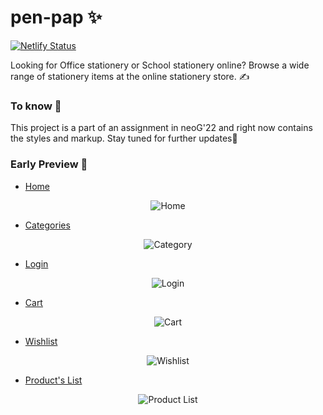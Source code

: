 # pen-pap ✨
[![Netlify Status](https://api.netlify.com/api/v1/badges/50ad27c4-18c0-4c80-b9a9-68dbb8ef1714/deploy-status)](https://app.netlify.com/sites/penandpap/deploys)

Looking for Office stationery or School stationery online? Browse a wide range of stationery items at the online stationery store. ✍️

### To know 🎯
This project is a part of an assignment in neoG'22 and right now contains the styles and markup. Stay tuned for further updates🍡

### Early Preview 🎯

- [Home](https://penandpap.netlify.app/) 
<p align="center">
  <img src="https://i.ibb.co/GQHqwmt/screely-homepage.png" title="Home"/>
</p>

- [Categories](https://penandpap.netlify.app/#category) 
<p align="center">
  <img src="https://i.ibb.co/bKxQqwS/screely-category.png" title="Category"/>
</p>

- [Login](https://penandpap.netlify.app/pages/markup/login.html) 
<p align="center">
  <img src="https://i.ibb.co/51QVRR7/screely-login.png" title="Login"/>
</p>

- [Cart](https://penandpap.netlify.app/pages/markup/cart.html) 
<p align="center">
  <img src="https://i.ibb.co/6tbRJXX/screely-cart.png" title="Cart"/>
</p>

- [Wishlist](https://penandpap.netlify.app/pages/markup/wishlist.html) 
<p align="center">
  <img src="https://i.ibb.co/hXJVmGh/screely-wishlist.png" title="Wishlist"/>
</p>

- [Product's List](https://penandpap.netlify.app/pages/markup/prod-list.html) 
<p align="center">
  <img src="https://i.ibb.co/n1vVnfK/screely-prodlist.png" title="Product List"/>
</p>



